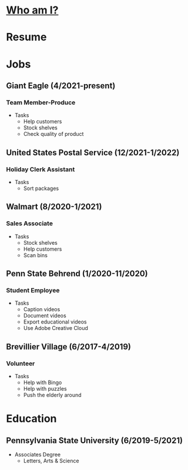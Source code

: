 # [Who am I?](https://nxh5137.github.io/huster/) 
# Resume

# Jobs

## Giant Eagle (4/2021-present)
### Team Member-Produce
* Tasks
  * Help customers
  * Stock shelves
  * Check quality of product
  
## United States Postal Service (12/2021-1/2022)
### Holiday Clerk Assistant
* Tasks
  * Sort packages
 
## Walmart (8/2020-1/2021)
### Sales Associate
* Tasks
  * Stock shelves
  * Help customers
  * Scan bins

## Penn State Behrend (1/2020-11/2020)
### Student Employee
* Tasks
  * Caption videos
  * Document videos
  * Export educational videos
  * Use Adobe Creative Cloud

## Brevillier Village (6/2017-4/2019)
### Volunteer
* Tasks
  * Help with Bingo
  * Help with puzzles
  * Push the elderly around

# Education
## Pennsylvania State University (6/2019-5/2021)
* Associates Degree
  * Letters, Arts & Science
